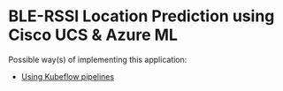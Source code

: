 # BLE-RSSI Location Prediction using Cisco UCS & Azure ML

Possible way(s) of implementing this application:
  - [Using Kubeflow pipelines](./pipelines)
  
